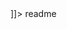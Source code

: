 <snippet>
  <content><![CDATA[
# ${1:Project Name}
TODO: Write a project description
## Installation
TODO: Describe the installation process

]]></content>
  <tabTrigger>readme</tabTrigger>
</snippet>